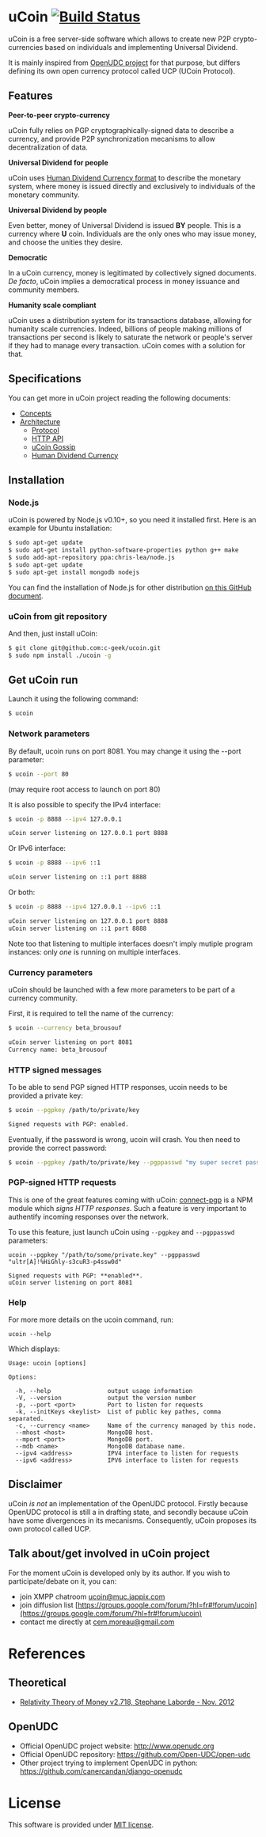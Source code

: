# uCoin [![Build Status](https://api.travis-ci.org/c-geek/ucoin.png)](https://api.travis-ci.org/c-geek/ucoin.png)

uCoin is a free server-side software which allows to create new P2P crypto-currencies based on individuals and implementing Universal Dividend.

It is mainly inspired from [OpenUDC project](https://github.com/Open-UDC/open-udc) for that purpose, but differs defining its own open currency protocol called UCP (UCoin Protocol).

## Features

**Peer-to-peer crypto-currency**

uCoin fully relies on PGP cryptographically-signed data to describe a currency, and provide P2P synchronization mecanisms to allow decentralization of data.

**Universal Dividend for people**

uCoin uses [Human Dividend Currency format](https://github.com/c-geek/ucoin/blob/master/doc/HDC.md) to describe the monetary system, where money is issued directly and exclusively to individuals of the monetary community.

**Universal Dividend by people**

Even better, money of Universal Dividend is issued **BY** people. This is a currency where **U** coin. Individuals are the only ones who may issue money, and choose the unities they desire.

**Democratic**

In a uCoin currency, money is legitimated by collectively signed documents. *De facto*, uCoin implies a democratical process in money issuance and community members.

**Humanity scale compliant**

uCoin uses a distribution system for its transactions database, allowing for humanity scale currencies. Indeed, billions of people making millions of transactions per second is likely to saturate the network or people's server if they had to manage every transaction. uCoin comes with a solution for that.

## Specifications

You can get more in uCoin project reading the following documents:
* [Concepts](https://github.com/c-geek/ucoin/blob/master/doc/concepts.md)
* [Architecture](https://github.com/c-geek/ucoin/blob/master/doc/architecture.md)
  * [Protocol](https://github.com/c-geek/ucoin/blob/master/doc/UCP.md)
  * [HTTP API](https://github.com/c-geek/ucoin/blob/master/doc/HTTP_API.md)
  * [uCoin Gossip](https://github.com/c-geek/ucoin/blob/master/doc/UCG.md)
  * [Human Dividend Currency](https://github.com/c-geek/ucoin/blob/master/doc/HDC.md)

## Installation

### Node.js

uCoin is powered by Node.js v0.10+, so you need it installed first. Here is an example for Ubuntu installation:

```bash
$ sudo apt-get update
$ sudo apt-get install python-software-properties python g++ make
$ sudo add-apt-repository ppa:chris-lea/node.js
$ sudo apt-get update
$ sudo apt-get install mongodb nodejs
```

You can find the installation of Node.js for other distribution [on this GitHub document](https://github.com/joyent/node/wiki/Installing-Node.js-via-package-manager).

### uCoin from git repository

And then, just install uCoin:

```bash
$ git clone git@github.com:c-geek/ucoin.git
$ sudo npm install ./ucoin -g
```

## Get uCoin run

Launch it using the following command:

```bash
$ ucoin
```

### Network parameters

By default, ucoin runs on port 8081. You may change it using the --port parameter:

```bash
$ ucoin --port 80
```

(may require root access to launch on port 80)

It is also possible to specify the IPv4 interface:

```bash
$ ucoin -p 8888 --ipv4 127.0.0.1

uCoin server listening on 127.0.0.1 port 8888
```

Or IPv6 interface:

```bash
$ ucoin -p 8888 --ipv6 ::1

uCoin server listening on ::1 port 8888
```

Or both:

```bash
$ ucoin -p 8888 --ipv4 127.0.0.1 --ipv6 ::1

uCoin server listening on 127.0.0.1 port 8888
uCoin server listening on ::1 port 8888
```

Note too that listening to multiple interfaces doesn't imply mutiple program instances: only *one* is running on multiple interfaces.

### Currency parameters

uCoin should be launched with a few more parameters to be part of a currency community.

First, it is required to tell the name of the currency:

```bash
$ ucoin --currency beta_brousouf

uCoin server listening on port 8081
Currency name: beta_brousouf
```

### HTTP signed messages

To be able to send PGP signed HTTP responses, ucoin needs to be provided a private key:

```bash
$ ucoin --pgpkey /path/to/private/key

Signed requests with PGP: enabled.
```

Eventually, if the password is wrong, ucoin will crash. You then need to provide the correct password:

```bash
$ ucoin --pgpkey /path/to/private/key --pgppasswd "my super secret password"
```

### PGP-signed HTTP requests

This is one of the great features coming with uCoin: [connect-pgp](https://github.com/c-geek/connect-pgp) is a NPM module which *signs HTTP responses*. Such a feature is very important to authentify incoming responses over the network.

To use this feature, just launch uCoin using `--pgpkey` and `--pgppasswd` parameters:

    ucoin --pgpkey "/path/to/some/private.key" --pgppasswd "ultr[A]!%HiGhly-s3cuR3-p4ssw0d"

    Signed requests with PGP: **enabled**.
    uCoin server listening on port 8081

### Help

For more more details on the ucoin command, run:

    ucoin --help

Which displays:

    Usage: ucoin [options]

    Options:

      -h, --help                output usage information
      -V, --version             output the version number
      -p, --port <port>         Port to listen for requests
      -k, --initKeys <keylist>  List of public key pathes, comma separated.
      -c, --currency <name>     Name of the currency managed by this node.
      --mhost <host>            MongoDB host.
      --mport <port>            MongoDB port.
      --mdb <name>              MongoDB database name.
      --ipv4 <address>          IPV4 interface to listen for requests
      --ipv6 <address>          IPV6 interface to listen for requests


## Disclaimer

uCoin *is not* an implementation of the OpenUDC protocol. Firstly because OpenUDC protocol is still a in drafting state, and secondly because uCoin have some divergences in its mecanisms.
Consequently, uCoin proposes its own protocol called UCP.

## Talk about/get involved in uCoin project

For the moment uCoin is developed only by its author. If you wish to participate/debate on it, you can:

* join XMPP chatroom [ucoin@muc.jappix.com](https://jappix.com/)
* join diffusion list [https://groups.google.com/forum/?hl=fr#!forum/ucoin](https://groups.google.com/forum/?hl=fr#!forum/ucoin)
* contact me directly at cem.moreau@gmail.com

# References

## Theoretical

* [Relativity Theory of Money v2.718, Stephane Laborde - Nov. 2012](http://wiki.creationmonetaire.info/index.php?title=Main_Page)

## OpenUDC

* Official OpenUDC project website: <http://www.openudc.org>
* Official OpenUDC repository: <https://github.com/Open-UDC/open-udc>
* Other project trying to implement OpenUDC in python: <https://github.com/canercandan/django-openudc>

# License

This software is provided under [MIT license](https://raw.github.com/c-geek/ucoin/master/LICENSE).